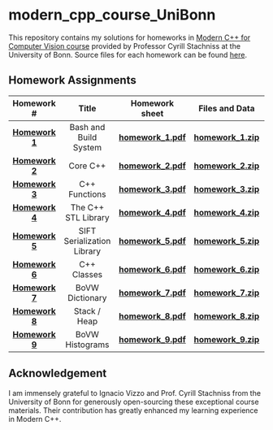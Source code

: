 # modern_cpp_course_UniBonn

This repository contains my solutions for homeworks in [Modern C++ for Computer Vision course](https://www.ipb.uni-bonn.de/teaching/cpp-2020/) provided by Professor Cyrill Stachniss at the University of Bonn. Source files for each homework can be found [here](https://www.ipb.uni-bonn.de/teaching/cpp-2020/tutorials/).

## Homework Assignments

|                          Homework #                          |           Title            |                        Homework sheet                        |                        Files and Data                        |    Status                |
| :----------------------------------------------------------: | :------------------------: | :----------------------------------------------------------: | :----------------------------------------------------------: | ----------------------- |
| **[Homework 1](https://www.ipb.uni-bonn.de/html/teaching/modern-cpp/homeworks/homework_1.pdf)** |   Bash and Build System    | **[homework_1.pdf](https://www.ipb.uni-bonn.de/html/teaching/modern-cpp/homeworks/homework_1.pdf)** | **[homework_1.zip](https://www.ipb.uni-bonn.de/html/teaching/modern-cpp/homeworks/homework_1.zip)** | :white_check_mark: |
| **[Homework 2](https://www.ipb.uni-bonn.de/html/teaching/modern-cpp/homeworks/homework_2.pdf)** |          Core C++          | **[homework_2.pdf](https://www.ipb.uni-bonn.de/html/teaching/modern-cpp/homeworks/homework_2.pdf)** | **[homework_2.zip](https://www.ipb.uni-bonn.de/html/teaching/modern-cpp/homeworks/homework_2.zip)** | :x:         |
| **[Homework 3](https://www.ipb.uni-bonn.de/html/teaching/modern-cpp/homeworks/homework_3.pdf)** |       C++ Functions        | **[homework_3.pdf](https://www.ipb.uni-bonn.de/html/teaching/modern-cpp/homeworks/homework_3.pdf)** | **[homework_3.zip](https://www.ipb.uni-bonn.de/html/teaching/modern-cpp/homeworks/homework_3.zip)** | :x:          |
| **[Homework 4](https://www.ipb.uni-bonn.de/html/teaching/modern-cpp/homeworks/homework_4.pdf)** |    The C++ STL Library     | **[homework_4.pdf](https://www.ipb.uni-bonn.de/html/teaching/modern-cpp/homeworks/homework_4.pdf)** | **[homework_4.zip](https://www.ipb.uni-bonn.de/html/teaching/modern-cpp/homeworks/homework_4.zip)** | :x:          |
| **[Homework 5](https://www.ipb.uni-bonn.de/html/teaching/modern-cpp/homeworks/homework_5.pdf)** | SIFT Serialization Library | **[homework_5.pdf](https://www.ipb.uni-bonn.de/html/teaching/modern-cpp/homeworks/homework_5.pdf)** | **[homework_5.zip](https://www.ipb.uni-bonn.de/html/teaching/modern-cpp/homeworks/homework_5.zip)** | :white_check_mark:           |
| **[Homework 6](https://www.ipb.uni-bonn.de/html/teaching/modern-cpp/homeworks/homework_6.pdf)** |        C++ Classes         | **[homework_6.pdf](https://www.ipb.uni-bonn.de/html/teaching/modern-cpp/homeworks/homework_6.pdf)** | **[homework_6.zip](https://www.ipb.uni-bonn.de/html/teaching/modern-cpp/homeworks/homework_6.zip)** | :white_check_mark:           |
| **[Homework 7](https://www.ipb.uni-bonn.de/html/teaching/modern-cpp/homeworks/homework_7.pdf)** |      BoVW Dictionary       | **[homework_7.pdf](https://www.ipb.uni-bonn.de/html/teaching/modern-cpp/homeworks/homework_7.pdf)** | **[homework_7.zip](https://www.ipb.uni-bonn.de/html/teaching/modern-cpp/homeworks/homework_7.zip)** | :white_check_mark:           |
| **[Homework 8](https://www.ipb.uni-bonn.de/html/teaching/modern-cpp/homeworks/homework_8.pdf)** |        Stack / Heap        | **[homework_8.pdf](https://www.ipb.uni-bonn.de/html/teaching/modern-cpp/homeworks/homework_8.pdf)** | **[homework_8.zip](https://www.ipb.uni-bonn.de/html/teaching/modern-cpp/homeworks/homework_8.zip)** | :white_check_mark:           |
| **[Homework 9](https://www.ipb.uni-bonn.de/html/teaching/modern-cpp/homeworks/homework_9.pdf)** |      BoVW Histograms       | **[homework_9.pdf](https://www.ipb.uni-bonn.de/html/teaching/modern-cpp/homeworks/homework_9.pdf)** | **[homework_9.zip](https://www.ipb.uni-bonn.de/html/teaching/modern-cpp/homeworks/homework_9.zip)** | :white_check_mark:           |


## Acknowledgement 

I am immensely grateful to Ignacio Vizzo and Prof. Cyrill Stachniss from the University of Bonn for generously open-sourcing these exceptional course materials. Their contribution has greatly enhanced my learning experience in Modern C++.
